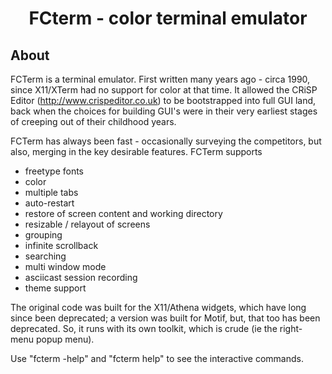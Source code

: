 <h1 align="center">FCterm - color terminal emulator</h1>

## About

FCTerm is a terminal emulator. First written many years ago - circa 1990,
since X11/XTerm had no support for color at that time. It allowed the CRiSP
Editor (http://www.crispeditor.co.uk) to be bootstrapped into full
GUI land, back when the choices for building GUI's were in their very
earliest stages of creeping out of their childhood years.

FCTerm has always been fast - occasionally surveying the competitors,
but also, merging in the key desirable features. FCTerm supports

- freetype fonts
- color
- multiple tabs
- auto-restart
- restore of screen content and working directory
- resizable / relayout of screens
- grouping
- infinite scrollback
- searching
- multi window mode
- asciicast session recording
- theme support

The original code was built for the X11/Athena widgets, which have
long since been deprecated; a version was built for Motif, but, that too
has been deprecated. So, it runs with its own toolkit, which is
crude (ie the right-menu popup menu).

Use "fcterm -help" and "fcterm help" to see the interactive commands.


